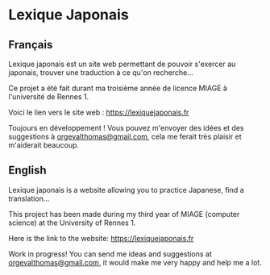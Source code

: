 # Lexique Japonais

## Français
Lexique japonais est un site web permettant de pouvoir s'exercer au japonais, trouver une traduction à ce qu'on recherche...

Ce projet a été fait durant ma troisième année de licence MIAGE à l'université de Rennes 1.

Voici le lien vers le site web : https://lexiquejaponais.fr

Toujours en développement ! Vous pouvez m'envoyer des idées et des suggestions à orgevalthomas@gmail.com, cela me ferait très plaisir et m'aiderait beaucoup.


## English
Lexique japonais is a website allowing you to practice Japanese, find a translation...

This project has been made during my third year of MIAGE (computer science) at the University of Rennes 1.

Here is the link to the website: https://lexiquejaponais.fr

Work in progress! You can send me ideas and suggestions at orgevalthomas@gmail.com, it would make me very happy and help me a lot.
